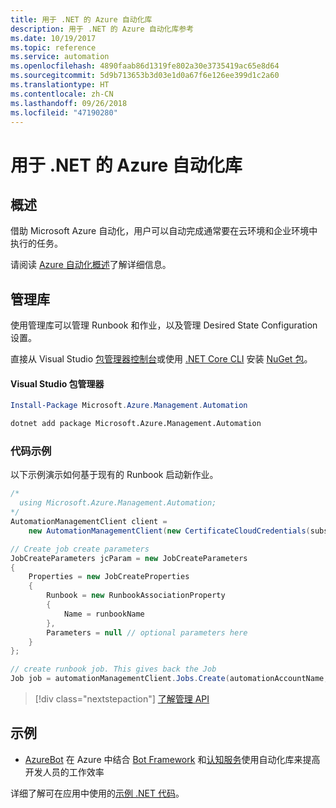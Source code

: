 ```yaml
---
title: 用于 .NET 的 Azure 自动化库
description: 用于 .NET 的 Azure 自动化库参考
ms.date: 10/19/2017
ms.topic: reference
ms.service: automation
ms.openlocfilehash: 4890faab86d1319fe802a30e3735419ac65e8d64
ms.sourcegitcommit: 5d9b713653b3d03e1d0a67f6e126ee399d1c2a60
ms.translationtype: HT
ms.contentlocale: zh-CN
ms.lasthandoff: 09/26/2018
ms.locfileid: "47190280"
---
```

# <a name="azure-automation-libraries-for-net"></a>用于 .NET 的 Azure 自动化库

## <a name="overview"></a>概述

借助 Microsoft Azure 自动化，用户可以自动完成通常要在云环境和企业环境中执行的任务。 

请阅读 [Azure 自动化概述](/azure/automation/automation-intro)了解详细信息。

## <a name="management-library"></a>管理库

使用管理库可以管理 Runbook 和作业，以及管理 Desired State Configuration 设置。

直接从 Visual Studio [包管理器控制台][PackageManager]或使用 [.NET Core CLI][DotNetCLI] 安装 [NuGet 包](https://www.nuget.org/packages/Microsoft.Azure.Management.Automation)。

#### <a name="visual-studio-package-manager"></a>Visual Studio 包管理器

```powershell
Install-Package Microsoft.Azure.Management.Automation
```

```bash
dotnet add package Microsoft.Azure.Management.Automation
```

### <a name="code-example"></a>代码示例

以下示例演示如何基于现有的 Runbook 启动新作业。

```csharp
/*
  using Microsoft.Azure.Management.Automation;
*/
AutomationManagementClient client =
    new AutomationManagementClient(new CertificateCloudCredentials(subscriptionId, cert));

// Create job create parameters
JobCreateParameters jcParam = new JobCreateParameters
{
    Properties = new JobCreateProperties
    {
        Runbook = new RunbookAssociationProperty
        {
            Name = runbookName
        },
        Parameters = null // optional parameters here
    }
};

// create runbook job. This gives back the Job
Job job = automationManagementClient.Jobs.Create(automationAccountName, jcParam).Job;
```

> [!div class="nextstepaction"]
> [了解管理 API](/dotnet/api/overview/azure/automation/management)

## <a name="samples"></a>示例

* [AzureBot](https://github.com/Microsoft/AzureBot) 在 Azure 中结合 [Bot Framework](https://docs.microsoft.com/bot-framework/) 和[认知服务](/cognitive-services)使用自动化库来提高开发人员的工作效率

详细了解可在应用中使用的[示例 .NET 代码](https://azure.microsoft.com/resources/samples/?platform=dotnet)。

[PackageManager]: https://docs.microsoft.com/nuget/tools/package-manager-console
[DotNetCLI]: https://docs.microsoft.com/dotnet/core/tools/dotnet-add-package

